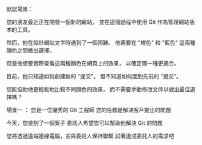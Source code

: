默認場景：

您的朋友最近正在開發一個新的網站，
並在這個過程中使用 Git 作為管理網站版本的工具。

然而，他在設計網站文字時遇到了一個困難。
他需要在 "橙色" 和 "藍色" 這兩種顏色之間做出選擇。

但是他想要實際查看這兩種顏色在網頁上的效果，
以確定哪一種更適合。

目前，他只知道如何創建新的 "提交"，
但不知道如何回到先前的 "提交"。

您能協助他更輕鬆地比較不同顏色的效果，
而不需要手動修改文件以做出最佳選擇嗎？


場景一 ：
您是一位優秀的 Git 工程師
您的任務是解決客戶提出的問題

今天，您接到了一個案子
委託人希望您可以幫助他解決 Git 的問題

您將透過遠端連線電腦，並與委託人保持聯繫
試著達成委託人的需求吧